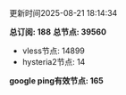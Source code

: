 更新时间2025-08-21 18:14:34

**总订阅: 188**
**总节点: 39560**
- vless节点: 14899
- hysteria2节点: 14

**google ping有效节点: 165**
